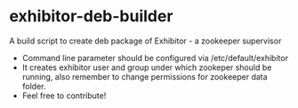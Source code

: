 exhibitor-deb-builder
=====================

A build script to create deb package of Exhibitor - a zookeeper supervisor

* Command line parameter should be configured via /etc/default/exhibitor
* It creates exhibitor user and group under which zookeper should be running, also remember to change permissions for zookeeper data folder.
* Feel free to contribute!

